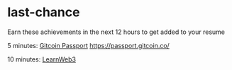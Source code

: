 # last-chance
Earn these achievements in the next 12 hours to get added to your resume

5 minutes:
[Gitcoin Passport]([url](https://passport.gitcoin.co/))
https://passport.gitcoin.co/

10 minutes:
[LearnWeb3](https://learnweb3.io/)
